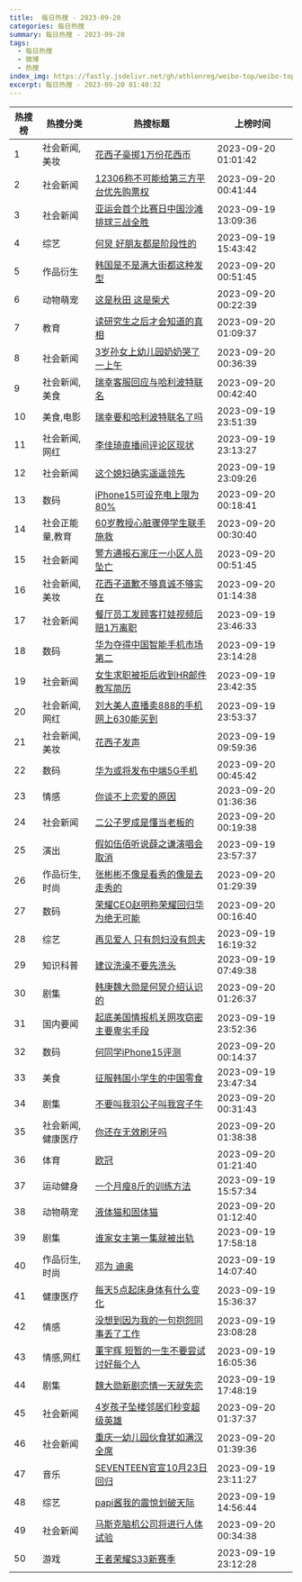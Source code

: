```yaml
---
title:  每日热搜 - 2023-09-20
categories: 每日热搜
summary: 每日热搜 - 2023-09-20
tags:
  - 每日热搜
  - 微博
  - 热搜
index_img: https://fastly.jsdelivr.net/gh/athlonreg/weibo-top/weibo-top.jpeg
excerpt: 每日热搜 - 2023-09-20 01:40:32
---
```


| 热搜榜 | 热搜分类 | 热搜标题 | 上榜时间 |
| --- | --- | --- | --- |
| 1 | 社会新闻,美妆 | [花西子豪掷1万份花西币](https://s.weibo.com/weibo%3Fq%3D%2523%E8%8A%B1%E8%A5%BF%E5%AD%90%E8%B1%AA%E6%8E%B71%E4%B8%87%E4%BB%BD%E8%8A%B1%E8%A5%BF%E5%B8%81%2523) | 2023-09-20 01:01:42 | 
| 2 | 社会新闻 | [12306称不可能给第三方平台优先购票权](https://s.weibo.com/weibo%3Fq%3D%252312306%E7%A7%B0%E4%B8%8D%E5%8F%AF%E8%83%BD%E7%BB%99%E7%AC%AC%E4%B8%89%E6%96%B9%E5%B9%B3%E5%8F%B0%E4%BC%98%E5%85%88%E8%B4%AD%E7%A5%A8%E6%9D%83%2523) | 2023-09-20 00:41:44 | 
| 3 | 社会新闻 | [亚运会首个比赛日中国沙滩排球三战全胜](https://s.weibo.com/weibo%3Fq%3D%2523%E4%BA%9A%E8%BF%90%E4%BC%9A%E9%A6%96%E4%B8%AA%E6%AF%94%E8%B5%9B%E6%97%A5%E4%B8%AD%E5%9B%BD%E6%B2%99%E6%BB%A9%E6%8E%92%E7%90%83%E4%B8%89%E6%88%98%E5%85%A8%E8%83%9C%2523) | 2023-09-19 13:09:36 | 
| 4 | 综艺 | [何炅 好朋友都是阶段性的](https://s.weibo.com/weibo%3Fq%3D%2523%E4%BD%95%E7%82%85%20%E5%A5%BD%E6%9C%8B%E5%8F%8B%E9%83%BD%E6%98%AF%E9%98%B6%E6%AE%B5%E6%80%A7%E7%9A%84%2523) | 2023-09-19 15:43:42 | 
| 5 | 作品衍生 | [韩国是不是满大街都这种发型](https://s.weibo.com/weibo%3Fq%3D%2523%E9%9F%A9%E5%9B%BD%E6%98%AF%E4%B8%8D%E6%98%AF%E6%BB%A1%E5%A4%A7%E8%A1%97%E9%83%BD%E8%BF%99%E7%A7%8D%E5%8F%91%E5%9E%8B%2523) | 2023-09-20 00:51:45 | 
| 6 | 动物萌宠 | [这是秋田 这是柴犬](https://s.weibo.com/weibo%3Fq%3D%2523%E8%BF%99%E6%98%AF%E7%A7%8B%E7%94%B0%20%E8%BF%99%E6%98%AF%E6%9F%B4%E7%8A%AC%2523) | 2023-09-20 00:22:39 | 
| 7 | 教育 | [读研究生之后才会知道的真相](https://s.weibo.com/weibo%3Fq%3D%2523%E8%AF%BB%E7%A0%94%E7%A9%B6%E7%94%9F%E4%B9%8B%E5%90%8E%E6%89%8D%E4%BC%9A%E7%9F%A5%E9%81%93%E7%9A%84%E7%9C%9F%E7%9B%B8%2523) | 2023-09-20 01:09:37 | 
| 8 | 社会新闻 | [3岁孙女上幼儿园奶奶哭了一上午](https://s.weibo.com/weibo%3Fq%3D%25233%E5%B2%81%E5%AD%99%E5%A5%B3%E4%B8%8A%E5%B9%BC%E5%84%BF%E5%9B%AD%E5%A5%B6%E5%A5%B6%E5%93%AD%E4%BA%86%E4%B8%80%E4%B8%8A%E5%8D%88%2523) | 2023-09-20 00:36:39 | 
| 9 | 社会新闻,美食 | [瑞幸客服回应与哈利波特联名](https://s.weibo.com/weibo%3Fq%3D%2523%E7%91%9E%E5%B9%B8%E5%AE%A2%E6%9C%8D%E5%9B%9E%E5%BA%94%E4%B8%8E%E5%93%88%E5%88%A9%E6%B3%A2%E7%89%B9%E8%81%94%E5%90%8D%2523) | 2023-09-20 00:42:40 | 
| 10 | 美食,电影 | [瑞幸要和哈利波特联名了吗](https://s.weibo.com/weibo%3Fq%3D%2523%E7%91%9E%E5%B9%B8%E8%A6%81%E5%92%8C%E5%93%88%E5%88%A9%E6%B3%A2%E7%89%B9%E8%81%94%E5%90%8D%E4%BA%86%E5%90%97%2523) | 2023-09-19 23:51:39 | 
| 11 | 社会新闻,网红 | [李佳琦直播间评论区现状](https://s.weibo.com/weibo%3Fq%3D%2523%E6%9D%8E%E4%BD%B3%E7%90%A6%E7%9B%B4%E6%92%AD%E9%97%B4%E8%AF%84%E8%AE%BA%E5%8C%BA%E7%8E%B0%E7%8A%B6%2523) | 2023-09-19 23:13:27 | 
| 12 | 社会新闻 | [这个媳妇确实遥遥领先](https://s.weibo.com/weibo%3Fq%3D%2523%E8%BF%99%E4%B8%AA%E5%AA%B3%E5%A6%87%E7%A1%AE%E5%AE%9E%E9%81%A5%E9%81%A5%E9%A2%86%E5%85%88%2523) | 2023-09-19 23:09:26 | 
| 13 | 数码 | [iPhone15可设充电上限为80%](https://s.weibo.com/weibo%3Fq%3D%2523iPhone15%E5%8F%AF%E8%AE%BE%E5%85%85%E7%94%B5%E4%B8%8A%E9%99%90%E4%B8%BA80%25%2523) | 2023-09-20 00:18:41 | 
| 14 | 社会正能量,教育 | [60岁教授心脏骤停学生联手施救](https://s.weibo.com/weibo%3Fq%3D%252360%E5%B2%81%E6%95%99%E6%8E%88%E5%BF%83%E8%84%8F%E9%AA%A4%E5%81%9C%E5%AD%A6%E7%94%9F%E8%81%94%E6%89%8B%E6%96%BD%E6%95%91%2523) | 2023-09-20 00:30:40 | 
| 15 | 社会新闻 | [警方通报石家庄一小区人员坠亡](https://s.weibo.com/weibo%3Fq%3D%2523%E8%AD%A6%E6%96%B9%E9%80%9A%E6%8A%A5%E7%9F%B3%E5%AE%B6%E5%BA%84%E4%B8%80%E5%B0%8F%E5%8C%BA%E4%BA%BA%E5%91%98%E5%9D%A0%E4%BA%A1%2523) | 2023-09-20 00:51:45 | 
| 16 | 社会新闻,美妆 | [花西子道歉不够真诚不够实在](https://s.weibo.com/weibo%3Fq%3D%2523%E8%8A%B1%E8%A5%BF%E5%AD%90%E9%81%93%E6%AD%89%E4%B8%8D%E5%A4%9F%E7%9C%9F%E8%AF%9A%E4%B8%8D%E5%A4%9F%E5%AE%9E%E5%9C%A8%2523) | 2023-09-20 01:14:38 | 
| 17 | 社会新闻 | [餐厅员工发顾客打娃视频后赔1万离职](https://s.weibo.com/weibo%3Fq%3D%2523%E9%A4%90%E5%8E%85%E5%91%98%E5%B7%A5%E5%8F%91%E9%A1%BE%E5%AE%A2%E6%89%93%E5%A8%83%E8%A7%86%E9%A2%91%E5%90%8E%E8%B5%941%E4%B8%87%E7%A6%BB%E8%81%8C%2523) | 2023-09-19 23:46:33 | 
| 18 | 数码 | [华为夺得中国智能手机市场第二](https://s.weibo.com/weibo%3Fq%3D%2523%E5%8D%8E%E4%B8%BA%E5%A4%BA%E5%BE%97%E4%B8%AD%E5%9B%BD%E6%99%BA%E8%83%BD%E6%89%8B%E6%9C%BA%E5%B8%82%E5%9C%BA%E7%AC%AC%E4%BA%8C%2523) | 2023-09-19 23:14:28 | 
| 19 | 社会新闻 | [女生求职被拒后收到HR邮件教写简历](https://s.weibo.com/weibo%3Fq%3D%2523%E5%A5%B3%E7%94%9F%E6%B1%82%E8%81%8C%E8%A2%AB%E6%8B%92%E5%90%8E%E6%94%B6%E5%88%B0HR%E9%82%AE%E4%BB%B6%E6%95%99%E5%86%99%E7%AE%80%E5%8E%86%2523) | 2023-09-19 23:42:35 | 
| 20 | 社会新闻,网红 | [刘大美人直播卖888的手机网上630能买到](https://s.weibo.com/weibo%3Fq%3D%2523%E5%88%98%E5%A4%A7%E7%BE%8E%E4%BA%BA%E7%9B%B4%E6%92%AD%E5%8D%96888%E7%9A%84%E6%89%8B%E6%9C%BA%E7%BD%91%E4%B8%8A630%E8%83%BD%E4%B9%B0%E5%88%B0%2523) | 2023-09-19 23:53:37 | 
| 21 | 社会新闻,美妆 | [花西子发声](https://s.weibo.com/weibo%3Fq%3D%2523%E8%8A%B1%E8%A5%BF%E5%AD%90%E5%8F%91%E5%A3%B0%2523) | 2023-09-19 09:59:36 | 
| 22 | 数码 | [华为或将发布中端5G手机](https://s.weibo.com/weibo%3Fq%3D%2523%E5%8D%8E%E4%B8%BA%E6%88%96%E5%B0%86%E5%8F%91%E5%B8%83%E4%B8%AD%E7%AB%AF5G%E6%89%8B%E6%9C%BA%2523) | 2023-09-20 00:45:42 | 
| 23 | 情感 | [你谈不上恋爱的原因](https://s.weibo.com/weibo%3Fq%3D%2523%E4%BD%A0%E8%B0%88%E4%B8%8D%E4%B8%8A%E6%81%8B%E7%88%B1%E7%9A%84%E5%8E%9F%E5%9B%A0%2523) | 2023-09-20 01:36:36 | 
| 24 | 社会新闻 | [二公子罗成是懂当老板的](https://s.weibo.com/weibo%3Fq%3D%2523%E4%BA%8C%E5%85%AC%E5%AD%90%E7%BD%97%E6%88%90%E6%98%AF%E6%87%82%E5%BD%93%E8%80%81%E6%9D%BF%E7%9A%84%2523) | 2023-09-20 00:19:38 | 
| 25 | 演出 | [假如伍佰听说薛之谦演唱会取消](https://s.weibo.com/weibo%3Fq%3D%2523%E5%81%87%E5%A6%82%E4%BC%8D%E4%BD%B0%E5%90%AC%E8%AF%B4%E8%96%9B%E4%B9%8B%E8%B0%A6%E6%BC%94%E5%94%B1%E4%BC%9A%E5%8F%96%E6%B6%88%2523) | 2023-09-19 23:57:37 | 
| 26 | 作品衍生,时尚 | [张彬彬不像是看秀的像是去走秀的](https://s.weibo.com/weibo%3Fq%3D%2523%E5%BC%A0%E5%BD%AC%E5%BD%AC%E4%B8%8D%E5%83%8F%E6%98%AF%E7%9C%8B%E7%A7%80%E7%9A%84%E5%83%8F%E6%98%AF%E5%8E%BB%E8%B5%B0%E7%A7%80%E7%9A%84%2523) | 2023-09-20 01:29:39 | 
| 27 | 数码 | [荣耀CEO赵明称荣耀回归华为绝无可能](https://s.weibo.com/weibo%3Fq%3D%2523%E8%8D%A3%E8%80%80CEO%E8%B5%B5%E6%98%8E%E7%A7%B0%E8%8D%A3%E8%80%80%E5%9B%9E%E5%BD%92%E5%8D%8E%E4%B8%BA%E7%BB%9D%E6%97%A0%E5%8F%AF%E8%83%BD%2523) | 2023-09-20 00:16:40 | 
| 28 | 综艺 | [再见爱人 只有怨妇没有怨夫](https://s.weibo.com/weibo%3Fq%3D%2523%E5%86%8D%E8%A7%81%E7%88%B1%E4%BA%BA%20%E5%8F%AA%E6%9C%89%E6%80%A8%E5%A6%87%E6%B2%A1%E6%9C%89%E6%80%A8%E5%A4%AB%2523) | 2023-09-19 16:19:32 | 
| 29 | 知识科普 | [建议洗澡不要先洗头](https://s.weibo.com/weibo%3Fq%3D%2523%E5%BB%BA%E8%AE%AE%E6%B4%97%E6%BE%A1%E4%B8%8D%E8%A6%81%E5%85%88%E6%B4%97%E5%A4%B4%2523) | 2023-09-19 07:49:38 | 
| 30 | 剧集 | [韩庚魏大勋是何炅介绍认识的](https://s.weibo.com/weibo%3Fq%3D%2523%E9%9F%A9%E5%BA%9A%E9%AD%8F%E5%A4%A7%E5%8B%8B%E6%98%AF%E4%BD%95%E7%82%85%E4%BB%8B%E7%BB%8D%E8%AE%A4%E8%AF%86%E7%9A%84%2523) | 2023-09-20 01:26:37 | 
| 31 | 国内要闻 | [起底美国情报机关网攻窃密主要卑劣手段](https://s.weibo.com/weibo%3Fq%3D%2523%E8%B5%B7%E5%BA%95%E7%BE%8E%E5%9B%BD%E6%83%85%E6%8A%A5%E6%9C%BA%E5%85%B3%E7%BD%91%E6%94%BB%E7%AA%83%E5%AF%86%E4%B8%BB%E8%A6%81%E5%8D%91%E5%8A%A3%E6%89%8B%E6%AE%B5%2523) | 2023-09-19 23:52:36 | 
| 32 | 数码 | [何同学iPhone15评测](https://s.weibo.com/weibo%3Fq%3D%2523%E4%BD%95%E5%90%8C%E5%AD%A6iPhone15%E8%AF%84%E6%B5%8B%2523) | 2023-09-20 00:14:37 | 
| 33 | 美食 | [征服韩国小学生的中国零食](https://s.weibo.com/weibo%3Fq%3D%2523%E5%BE%81%E6%9C%8D%E9%9F%A9%E5%9B%BD%E5%B0%8F%E5%AD%A6%E7%94%9F%E7%9A%84%E4%B8%AD%E5%9B%BD%E9%9B%B6%E9%A3%9F%2523) | 2023-09-19 23:47:34 | 
| 34 | 剧集 | [不要叫我羽公子叫我宫子牛](https://s.weibo.com/weibo%3Fq%3D%2523%E4%B8%8D%E8%A6%81%E5%8F%AB%E6%88%91%E7%BE%BD%E5%85%AC%E5%AD%90%E5%8F%AB%E6%88%91%E5%AE%AB%E5%AD%90%E7%89%9B%2523) | 2023-09-20 00:31:43 | 
| 35 | 社会新闻,健康医疗 | [你还在无效刷牙吗](https://s.weibo.com/weibo%3Fq%3D%2523%E4%BD%A0%E8%BF%98%E5%9C%A8%E6%97%A0%E6%95%88%E5%88%B7%E7%89%99%E5%90%97%2523) | 2023-09-20 01:38:38 | 
| 36 | 体育 | [欧冠](https://s.weibo.com/weibo%3Fq%3D%2523%E6%AC%A7%E5%86%A0%2523) | 2023-09-20 01:21:40 | 
| 37 | 运动健身 | [一个月瘦8斤的训练方法](https://s.weibo.com/weibo%3Fq%3D%2523%E4%B8%80%E4%B8%AA%E6%9C%88%E7%98%A68%E6%96%A4%E7%9A%84%E8%AE%AD%E7%BB%83%E6%96%B9%E6%B3%95%2523) | 2023-09-19 15:57:34 | 
| 38 | 动物萌宠 | [液体猫和固体猫](https://s.weibo.com/weibo%3Fq%3D%2523%E6%B6%B2%E4%BD%93%E7%8C%AB%E5%92%8C%E5%9B%BA%E4%BD%93%E7%8C%AB%2523) | 2023-09-20 01:12:40 | 
| 39 | 剧集 | [谁家女主第一集就被出轨](https://s.weibo.com/weibo%3Fq%3D%2523%E8%B0%81%E5%AE%B6%E5%A5%B3%E4%B8%BB%E7%AC%AC%E4%B8%80%E9%9B%86%E5%B0%B1%E8%A2%AB%E5%87%BA%E8%BD%A8%2523) | 2023-09-19 17:58:18 | 
| 40 | 作品衍生,时尚 | [邓为 迪奥](https://s.weibo.com/weibo%3Fq%3D%2523%E9%82%93%E4%B8%BA%20%E8%BF%AA%E5%A5%A5%2523) | 2023-09-19 14:07:40 | 
| 41 | 健康医疗 | [每天5点起床身体有什么变化](https://s.weibo.com/weibo%3Fq%3D%2523%E6%AF%8F%E5%A4%A95%E7%82%B9%E8%B5%B7%E5%BA%8A%E8%BA%AB%E4%BD%93%E6%9C%89%E4%BB%80%E4%B9%88%E5%8F%98%E5%8C%96%2523) | 2023-09-19 15:36:37 | 
| 42 | 情感 | [没想到因为我的一句抱怨同事丢了工作](https://s.weibo.com/weibo%3Fq%3D%2523%E6%B2%A1%E6%83%B3%E5%88%B0%E5%9B%A0%E4%B8%BA%E6%88%91%E7%9A%84%E4%B8%80%E5%8F%A5%E6%8A%B1%E6%80%A8%E5%90%8C%E4%BA%8B%E4%B8%A2%E4%BA%86%E5%B7%A5%E4%BD%9C%2523) | 2023-09-19 23:08:28 | 
| 43 | 情感,网红 | [董宇辉 短暂的一生不要尝试讨好每个人](https://s.weibo.com/weibo%3Fq%3D%2523%E8%91%A3%E5%AE%87%E8%BE%89%20%E7%9F%AD%E6%9A%82%E7%9A%84%E4%B8%80%E7%94%9F%E4%B8%8D%E8%A6%81%E5%B0%9D%E8%AF%95%E8%AE%A8%E5%A5%BD%E6%AF%8F%E4%B8%AA%E4%BA%BA%2523) | 2023-09-19 16:05:36 | 
| 44 | 剧集 | [魏大勋新剧恋情一天就失恋](https://s.weibo.com/weibo%3Fq%3D%2523%E9%AD%8F%E5%A4%A7%E5%8B%8B%E6%96%B0%E5%89%A7%E6%81%8B%E6%83%85%E4%B8%80%E5%A4%A9%E5%B0%B1%E5%A4%B1%E6%81%8B%2523) | 2023-09-19 17:48:19 | 
| 45 | 社会新闻 | [4岁孩子坠楼邻居们秒变超级英雄](https://s.weibo.com/weibo%3Fq%3D%25234%E5%B2%81%E5%AD%A9%E5%AD%90%E5%9D%A0%E6%A5%BC%E9%82%BB%E5%B1%85%E4%BB%AC%E7%A7%92%E5%8F%98%E8%B6%85%E7%BA%A7%E8%8B%B1%E9%9B%84%2523) | 2023-09-20 01:37:37 | 
| 46 | 社会新闻 | [重庆一幼儿园伙食犹如满汉全席](https://s.weibo.com/weibo%3Fq%3D%2523%E9%87%8D%E5%BA%86%E4%B8%80%E5%B9%BC%E5%84%BF%E5%9B%AD%E4%BC%99%E9%A3%9F%E7%8A%B9%E5%A6%82%E6%BB%A1%E6%B1%89%E5%85%A8%E5%B8%AD%2523) | 2023-09-20 01:39:36 | 
| 47 | 音乐 | [SEVENTEEN官宣10月23日回归](https://s.weibo.com/weibo%3Fq%3D%2523SEVENTEEN%E5%AE%98%E5%AE%A310%E6%9C%8823%E6%97%A5%E5%9B%9E%E5%BD%92%2523) | 2023-09-19 23:11:27 | 
| 48 | 综艺 | [papi酱我的震惊划破天际](https://s.weibo.com/weibo%3Fq%3D%2523papi%E9%85%B1%E6%88%91%E7%9A%84%E9%9C%87%E6%83%8A%E5%88%92%E7%A0%B4%E5%A4%A9%E9%99%85%2523) | 2023-09-19 14:56:44 | 
| 49 | 社会新闻 | [马斯克脑机公司将进行人体试验](https://s.weibo.com/weibo%3Fq%3D%2523%E9%A9%AC%E6%96%AF%E5%85%8B%E8%84%91%E6%9C%BA%E5%85%AC%E5%8F%B8%E5%B0%86%E8%BF%9B%E8%A1%8C%E4%BA%BA%E4%BD%93%E8%AF%95%E9%AA%8C%2523) | 2023-09-20 00:34:38 | 
| 50 | 游戏 | [王者荣耀S33新赛季](https://s.weibo.com/weibo%3Fq%3D%2523%E7%8E%8B%E8%80%85%E8%8D%A3%E8%80%80S33%E6%96%B0%E8%B5%9B%E5%AD%A3%2523) | 2023-09-19 23:12:28 | 
